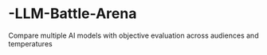 # -LLM-Battle-Arena
Compare multiple AI models with objective evaluation across audiences and temperatures
